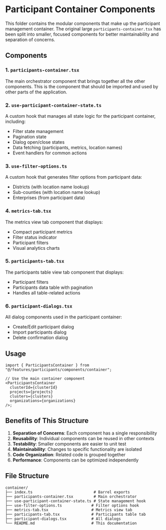 # Participant Container Components

This folder contains the modular components that make up the participant
management container. The original large `participants-container.tsx` has been
split into smaller, focused components for better maintainability and separation
of concerns.

## Components

### 1. `participants-container.tsx`

The main orchestrator component that brings together all the other components.
This is the component that should be imported and used by other parts of the
application.

### 2. `use-participant-container-state.ts`

A custom hook that manages all state logic for the participant container,
including:

- Filter state management
- Pagination state
- Dialog open/close states
- Data fetching (participants, metrics, location names)
- Event handlers for common actions

### 3. `use-filter-options.ts`

A custom hook that generates filter options from participant data:

- Districts (with location name lookup)
- Sub-counties (with location name lookup)
- Enterprises (from participant data)

### 4. `metrics-tab.tsx`

The metrics view tab component that displays:

- Compact participant metrics
- Filter status indicator
- Participant filters
- Visual analytics charts

### 5. `participants-tab.tsx`

The participants table view tab component that displays:

- Participant filters
- Participants data table with pagination
- Handles all table-related actions

### 6. `participant-dialogs.tsx`

All dialog components used in the participant container:

- Create/Edit participant dialog
- Import participants dialog
- Delete confirmation dialog

## Usage

```tsx
import { ParticipantsContainer } from "@/features/participants/components/container";

// Use the main container component
<ParticipantsContainer
  clusterId={clusterId}
  projects={projects}
  clusters={clusters}
  organizations={organizations}
/>;
```

## Benefits of This Structure

1. **Separation of Concerns**: Each component has a single responsibility
2. **Reusability**: Individual components can be reused in other contexts
3. **Testability**: Smaller components are easier to unit test
4. **Maintainability**: Changes to specific functionality are isolated
5. **Code Organization**: Related code is grouped together
6. **Performance**: Components can be optimized independently

## File Structure

```
container/
├── index.ts                           # Barrel exports
├── participants-container.tsx         # Main orchestrator
├── use-participant-container-state.ts # State management hook
├── use-filter-options.ts             # Filter options hook
├── metrics-tab.tsx                   # Metrics view tab
├── participants-tab.tsx              # Participants table tab
├── participant-dialogs.tsx           # All dialogs
└── README.md                         # This documentation
```

